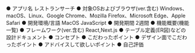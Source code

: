 ● アプリ名
  レストランサーチ
● 対象OSおよびブラウザ(ver.含む)
  Windows、macOS、Linux、Google Chrome、Mozilla Firefox、Microsoft Edge、Apple Safari
● 開発環境/⾔語
  MacOS JavaScript
● 開発期間
  2週間
● 機能概要(機能⼀覧)
● フレームワーク(ver.含む)
  React,Next.js
● テーブル定義(ER図)などの設計ドキュメント
● コンセプト
● こだわったポイント
● デザイン⾯でこだわったポイント
● アドバイスして欲しいポイント
● ⾃⼰評価
